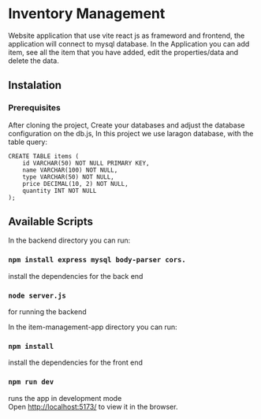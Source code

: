 # Inventory Management

Website application that use vite react js as frameword and frontend, the application will connect to mysql database. In the Application you can add item, see all the item that you have added, edit the properties/data and delete the data.

## Instalation
### Prerequisites
After cloning the project, Create your databases and adjust the database configuration on the db.js, In this project we use laragon database, with the table query:
```
CREATE TABLE items (
    id VARCHAR(50) NOT NULL PRIMARY KEY, 
    name VARCHAR(100) NOT NULL,          
    type VARCHAR(50) NOT NULL,           
    price DECIMAL(10, 2) NOT NULL,      
    quantity INT NOT NULL               
);
```
## Available Scripts

In the backend directory you can run:

### `npm install express mysql body-parser cors.`

install the dependencies for the back end

### `node server.js`
for running the backend

In the item-management-app directory you can run:

### `npm install`
install the dependencies for the front end

### `npm run dev`
runs the app in development mode<br />
Open [http://localhost:5173/](http://localhost:5173/) to view it in the browser.


